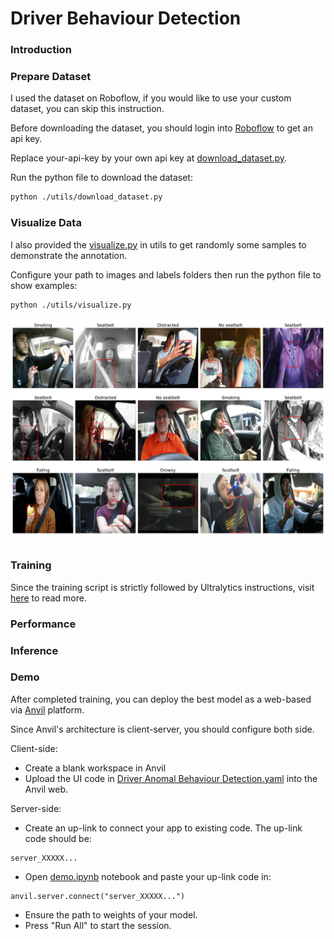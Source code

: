 # Driver Behaviour Detection

### Introduction

### Prepare Dataset

I used the dataset on Roboflow, if you would like to use your custom dataset, you can skip this instruction.

Before downloading the dataset, you should login into <a href="https://universe.roboflow.com/">Roboflow</a> to get an api key.

Replace your-api-key by your own api key at <a href="./utils/download_dataset.py">download_dataset.py</a>.

Run the python file to download the dataset:

```bash
python ./utils/download_dataset.py
```

### Visualize Data

I also provided the <a href="./utils/visualize.py">visualize.py</a> in utils to get randomly some samples to demonstrate the annotation.

Configure your path to images and labels folders then run the python file to show examples:

```
python ./utils/visualize.py
```

<img src="./imgs/vis.jpg"/>

### Training

Since the training script is strictly followed by Ultralytics instructions, visit <a href="https://docs.ultralytics.com/models/yolo11/">here</a> to read more.

### Performance

### Inference

### Demo

After completed training, you can deploy the best model as a web-based via <a href="https://anvil.works/">Anvil</a> platform.

Since Anvil's architecture is client-server, you should configure both side.

Client-side:

- Create a blank workspace in Anvil
- Upload the UI code in <a href="./demo/Driver Anomal Behaviour Detection.yaml">Driver Anomal Behaviour Detection.yaml</a> into the Anvil web.

Server-side:

- Create an up-link to connect your app to existing code. The up-link code should be:

```
server_XXXXX...
```

- Open <a href="./demo/demo.ipynb">demo.ipynb</a> notebook and paste your up-link code in:

```
anvil.server.connect("server_XXXXX...")
```

- Ensure the path to weights of your model.
- Press "Run All" to start the session.
